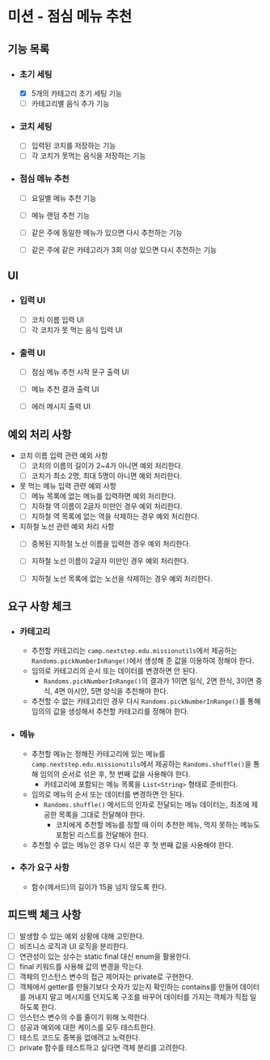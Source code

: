 # 미션 - 점심 메뉴 추천

## 기능 목록

- ### 초기 세팅
    - [x] 5개의 카테고리 초기 세팅 기능
    - [ ] 카테고리별 음식 추가 기능

- ### 코치 세팅
    - [ ] 입력된 코치를 저장하는 기능
    - [ ] 각 코치가 못먹는 음식을 저장하는 기능

- ### 점심 메뉴 추천
  - [ ] 요일별 메뉴 추천 기능
  - [ ] 메뉴 랜덤 추천 기능
  - [ ] 같은 주에 동일한 메뉴가 있으면 다시 추천하는 기능
  - [ ] 같은 주에 같은 카테고리가 3회 이상 있으면 다시 추천하는 기능


## UI

- ### 입력 UI
    - [ ] 코치 이름 입력 UI
    - [ ] 각 코치가 못 먹는 음식 입력 UI

- ### 출력 UI
    - [ ] 점심 메뉴 추천 시작 문구 출력 UI
    - [ ] 메뉴 추천 결과 출력 UI
    - [ ] 에러 메시지 출력 UI


## 예외 처리 사항

- 코치 이름 입력 관련 예외 사항
    - [ ] 코치의 이름의 길이가 2~4가 아니면 예외 처리한다.
    - [ ] 코치가 최소 2명, 최대 5명이 아니면 예외 처리한다.

- 못 먹는 메뉴 입력 관련 예외 사항
    - [ ] 메뉴 목록에 없는 메뉴를 입력하면 예외 처리한다.
    - [ ] 지하철 역 이름이 2글자 미만인 경우 예외 처리한다.
    - [ ] 지하철 역 목록에 없는 역을 삭제하는 경우 예외 처리한다.

- 지하철 노선 관련 예외 처리 사항
    - [ ] 중복된 지하철 노선 이름을 입력한 경우 예외 처리한다.
    - [ ] 지하철 노선 이름이 2글자 미만인 경우 예외 처리한다.
    - [ ] 지하철 노선 목록에 없는 노선을 삭제하는 경우 예외 처리한다.


## 요구 사항 체크

- ### 카테고리
  - 추천할 카테고리는 `camp.nextstep.edu.missionutils`에서 제공하는 `Randoms.pickNumberInRange()`에서 생성해 준 값을 이용하여 정해야 한다.
  - 임의로 카테고리의 순서 또는 데이터를 변경하면 안 된다.
    - `Randoms.pickNumberInRange()`의 결과가 1이면 일식, 2면 한식, 3이면 중식, 4면 아시안, 5면 양식을 추천해야 한다.
  - 추천할 수 없는 카테고리인 경우 다시 `Randoms.pickNumberInRange()`를 통해 임의의 값을 생성해서 추천할 카테고리를 정해야 한다.

- ### 메뉴
  - 추천할 메뉴는 정해진 카테고리에 있는 메뉴를 `camp.nextstep.edu.missionutils`에서 제공하는 `Randoms.shuffle()`을 통해 임의의 순서로 섞은 후, 첫 번째 값을 사용해야 한다.
    - 카테고리에 포함되는 메뉴 목록을 `List<String>` 형태로 준비한다.
  - 임의로 메뉴의 순서 또는 데이터를 변경하면 안 된다.
    - `Randoms.shuffle()` 메서드의 인자로 전달되는 메뉴 데이터는, 최초에 제공한 목록을 그대로 전달해야 한다.
      - 코치에게 추천할 메뉴를 정할 때 이미 추천한 메뉴, 먹지 못하는 메뉴도 포함된 리스트를 전달해야 한다.
  - 추천할 수 없는 메뉴인 경우 다시 섞은 후 첫 번째 값을 사용해야 한다.

- ### 추가 요구 사항
    - 함수(메서드)의 길이가 15을 넘지 않도록 한다.


## 피드백 체크 사항
- [ ] 발생할 수 있는 예외 상황에 대해 고민한다.
- [ ] 비즈니스 로직과 UI 로직을 분리한다.
- [ ] 연관성이 있는 상수는 static final 대신 enum을 활용한다.
- [ ] final 키워드를 사용해 값의 변경을 막는다.
- [ ] 객체의 인스턴스 변수의 접근 제어자는 private로 구현한다.
- [ ] 객체에서 getter를 만들기보다 숫자가 있는지 확인하는 contains를 만들어 데이터를 꺼내지 말고 메시지를 던지도록 구조를 바꾸어 데이터를 가지는 객체가 직접 일하도록 한다.
- [ ] 인스턴스 변수의 수를 줄이기 위해 노력한다.
- [ ] 성공과 예외에 대한 케이스를 모두 테스트한다.
- [ ] 테스트 코드도 중복을 없애려고 노력한다.
- [ ] private 함수를 테스트하고 싶다면 객체 분리를 고려한다.
